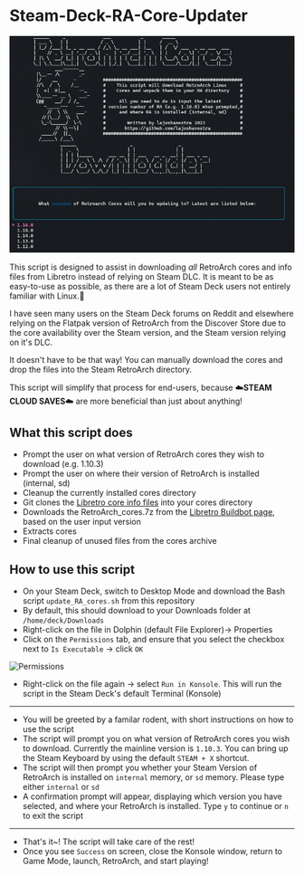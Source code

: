 # Steam-Deck-RA-Core-Updater

![Script](https://github.com/lajoshanostra/Steam-Deck-RA-Core-Updater/blob/main/image.png?raw=true)

This script is designed to assist in downloading *all* RetroArch cores and info files from Libretro instead of relying on Steam DLC.
It is meant to be as easy-to-use as possible, as there are a lot of Steam Deck users not entirely familiar with Linux.🐧

I have seen many users on the Steam Deck forums on Reddit and elsewhere relying on the Flatpak version of RetroArch from the Discover Store due to the core availability over the Steam version, and the Steam version relying on it's DLC. 

It doesn't have to be that way! You can manually download the cores and drop the files into the Steam RetroArch directory. 

This script will simplify that process for end-users, because ☁️**STEAM CLOUD SAVES**☁️ are more beneficial than just about anything!

## What this script does
- Prompt the user on what version of RetroArch cores they wish to download (e.g. 1.10.3)
- Prompt the user on where their version of RetroArch is installed (internal, sd)
- Cleanup the currently installed cores directory
- Git clones the [Libretro core info files](https://github.com/libretro/libretro-core-info.git) into your cores directory
- Downloads the RetroArch_cores.7z from the [Libretro Buildbot page](https://buildbot.libretro.com/stable/1.10.3/linux/x86_64/), based on the user input version
- Extracts cores
- Final cleanup of unused files from the cores archive

## How to use this script
- On your Steam Deck, switch to Desktop Mode and download the Bash script `update_RA_cores.sh` from this repository
- By default, this should download to your Downloads folder at `/home/deck/Downloads`
- Right-click on the file in Dolphin (default File Explorer)-> Properties
- Click on the `Permissions` tab, and ensure that you select the checkbox next to `Is Executable` -> click `OK`


![Permissions](https://github.com/lajoshanostra/Steam-Deck-RA-Core-Updater/blob/main/permissions.png?raw=true)


- Right-click on the file again -> select `Run in Konsole`. This will run the script in the Steam Deck's default Terminal (Konsole)
---
- You will be greeted by a familar rodent, with short instructions on how to use the script
- The script will prompt you on what version of RetroArch cores you wish to download. Currently the mainline version is `1.10.3`. You can bring up the Steam Keyboard by using the default `STEAM + X` shortcut.
- The script will then prompt you whether your Steam Version of RetroArch is installed on `internal` memory, or `sd` memory. Please type either `internal` or `sd`
- A confirmation prompt will appear, displaying which version you have selected, and where your RetroArch is installed. Type `y` to continue or `n` to exit the script
---
- That's it~! The script will take care of the rest!
- Once you see `Success` on screen, close the Konsole window, return to Game Mode, launch, RetroArch, and start playing!
